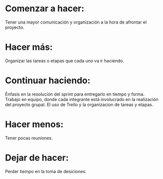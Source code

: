 # Comenzar a hacer: 
Tener una mayor comunicación y organización a la hora de afrontar el proyecto.

# Hacer más: 
Organizar las tareas o etapas que cada uno va ir haciendo.

# Continuar haciendo: 
Énfasis en la resolución del sprint para entregarlo en tiempo y forma. 
Trabajo en equipo, donde cada integrante está involucrado en la realización del proyecto grupal.
El uso de Trello y la organizacion de tareas y etapas.

# Hacer menos: 
Tener pocas reuniones.

# Dejar de hacer: 
Perder tiempo en la toma de desiciones.
